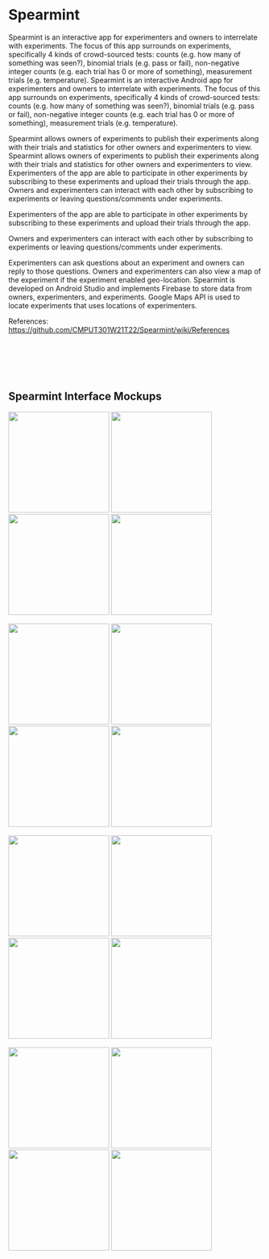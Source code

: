 # Spearmint

Spearmint is an interactive app for experimenters and owners to interrelate with experiments. The focus of this app surrounds on experiments, specifically 4 kinds of crowd-sourced tests: counts (e.g. how many of something was seen?), binomial trials (e.g. pass or fail), non-negative integer counts (e.g. each trial has 0 or more of something), measurement trials (e.g. temperature). 
 Spearmint is an interactive Android app for experimenters and owners to interrelate with experiments. The focus of this app surrounds on experiments, specifically 4 kinds of crowd-sourced tests: counts (e.g. how many of something was seen?), binomial trials (e.g. pass or fail), non-negative integer counts (e.g. each trial has 0 or more of something), measurement trials (e.g. temperature). 

 Spearmint allows owners of experiments to publish their experiments along with their trials and statistics for other owners and experimenters to view. 
 Spearmint allows owners of experiments to publish their experiments along with their trials and statistics for other owners and experimenters to view. Experimenters of the app are able to participate in other experiments by subscribing to these experiments and upload their trials through the app. Owners and experimenters can interact with each other by subscribing to experiments or leaving questions/comments under experiments.

 Experimenters of the app are able to participate in other experiments by subscribing to these experiments and upload their trials through the app.

 Owners and experimenters can interact with each other by subscribing to experiments or leaving questions/comments under experiments. 

 Experimenters can ask questions about an experiment and owners can reply to those questions. Owners and experimenters can also view a map of the experiment if the experiment enabled geo-location. 
 Spearmint is developed on Android Studio and implements Firebase to store data from owners, experimenters, and experiments. Google Maps API is used to locate experiments that uses locations of experimenters. 

References: https://github.com/CMPUT301W21T22/Spearmint/wiki/References

</br>
</br>
</br>
</br>

## Spearmint Interface Mockups </br>

<p float="left">
  <img src="https://user-images.githubusercontent.com/78892182/114244012-ea273600-994a-11eb-92a8-b612550dd941.png" width="200" />
  <img src="https://user-images.githubusercontent.com/78892182/114245733-4049a880-994e-11eb-8ed2-6f38fff65c33.png" width="200" />
  <img src="https://user-images.githubusercontent.com/78892182/114245185-32dfee80-994d-11eb-898c-2b86ccb199a9.png" width="200" />
  <img src="https://user-images.githubusercontent.com/78892182/114245030-d7adfc00-994c-11eb-9663-c91b582491e3.png" width="200" />
 
 </p>

<p float="left">
  <img src="https://user-images.githubusercontent.com/78892182/114245117-0b892180-994d-11eb-919d-693847c7941a.png" width="200" />
  <img src="https://user-images.githubusercontent.com/78892182/114244508-d7f9c780-994b-11eb-8e78-0f3f3cae7b06.png" width="200" />
  <img src="https://user-images.githubusercontent.com/78892182/114244611-0f687400-994c-11eb-9b62-58db941e34ff.png" width="200" />
  <img src="https://user-images.githubusercontent.com/78892182/114245264-5c991580-994d-11eb-99be-6edf6fbe7ec9.png" width="200" />

</p>

<p float="left">
  <img src="https://user-images.githubusercontent.com/78892182/114245628-10020a00-994e-11eb-9810-8c4d178572aa.png" width="200" />
  <img src="https://user-images.githubusercontent.com/78892182/114245390-a08c1a80-994d-11eb-9f0d-21cee7e6429e.png" width="200" />
  <img src="https://user-images.githubusercontent.com/78892182/114245873-8868cb00-994e-11eb-84af-471d6f9c2b6d.png" width="200" />
  <img src="https://user-images.githubusercontent.com/78892182/114246065-e8f80800-994e-11eb-8197-520309ae9714.png" width="200" />


</p>

<p float="left">
  <img src="https://user-images.githubusercontent.com/78892182/114246817-d67ece00-9950-11eb-81a8-0e4cda9d0d82.png" width="200" />
  <img src="https://user-images.githubusercontent.com/78892182/114247228-d7642f80-9951-11eb-832d-07069c5c0400.png" width="200" />
  <img src="https://user-images.githubusercontent.com/78892182/114244812-6706df80-994c-11eb-8148-5e9ef3cbbb09.png" width="200" />
  <img src="https://user-images.githubusercontent.com/78892182/114246527-11343680-9950-11eb-99b5-2cd558d3f50d.png" width="200" />


</p>
